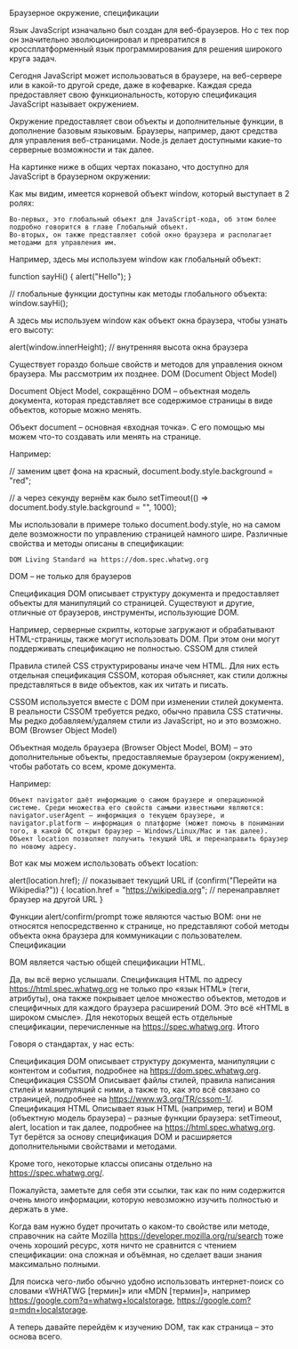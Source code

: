 Браузерное окружение, спецификации

Язык JavaScript изначально был создан для веб-браузеров. Но с тех пор он значительно эволюционировал и превратился в кроссплатформенный язык программирования для решения широкого круга задач.

Сегодня JavaScript может использоваться в браузере, на веб-сервере или в какой-то другой среде, даже в кофеварке. Каждая среда предоставляет свою функциональность, которую спецификация JavaScript называет окружением.

Окружение предоставляет свои объекты и дополнительные функции, в дополнение базовым языковым. Браузеры, например, дают средства для управления веб-страницами. Node.js делает доступными какие-то серверные возможности и так далее.

На картинке ниже в общих чертах показано, что доступно для JavaScript в браузерном окружении:

Как мы видим, имеется корневой объект window, который выступает в 2 ролях:

    Во-первых, это глобальный объект для JavaScript-кода, об этом более подробно говорится в главе Глобальный объект.
    Во-вторых, он также представляет собой окно браузера и располагает методами для управления им.

Например, здесь мы используем window как глобальный объект:

function sayHi() {
  alert("Hello");
}

// глобальные функции доступны как методы глобального объекта:
window.sayHi();

А здесь мы используем window как объект окна браузера, чтобы узнать его высоту:

alert(window.innerHeight); // внутренняя высота окна браузера

Существует гораздо больше свойств и методов для управления окном браузера. Мы рассмотрим их позднее.
DOM (Document Object Model)

Document Object Model, сокращённо DOM – объектная модель документа, которая представляет все содержимое страницы в виде объектов, которые можно менять.

Объект document – основная «входная точка». С его помощью мы можем что-то создавать или менять на странице.

Например:

// заменим цвет фона на красный,
document.body.style.background = "red";

// а через секунду вернём как было
setTimeout(() => document.body.style.background = "", 1000);

Мы использовали в примере только document.body.style, но на самом деле возможности по управлению страницей намного шире. Различные свойства и методы описаны в спецификации:

    DOM Living Standard на https://dom.spec.whatwg.org

DOM – не только для браузеров

Спецификация DOM описывает структуру документа и предоставляет объекты для манипуляций со страницей. Существуют и другие, отличные от браузеров, инструменты, использующие DOM.

Например, серверные скрипты, которые загружают и обрабатывают HTML-страницы, также могут использовать DOM. При этом они могут поддерживать спецификацию не полностью.
CSSOM для стилей

Правила стилей CSS структурированы иначе чем HTML. Для них есть отдельная спецификация CSSOM, которая объясняет, как стили должны представляться в виде объектов, как их читать и писать.

CSSOM используется вместе с DOM при изменении стилей документа. В реальности CSSOM требуется редко, обычно правила CSS статичны. Мы редко добавляем/удаляем стили из JavaScript, но и это возможно.
BOM (Browser Object Model)

Объектная модель браузера (Browser Object Model, BOM) – это дополнительные объекты, предоставляемые браузером (окружением), чтобы работать со всем, кроме документа.

Например:

    Объект navigator даёт информацию о самом браузере и операционной системе. Среди множества его свойств самыми известными являются: navigator.userAgent – информация о текущем браузере, и navigator.platform – информация о платформе (может помочь в понимании того, в какой ОС открыт браузер – Windows/Linux/Mac и так далее).
    Объект location позволяет получить текущий URL и перенаправить браузер по новому адресу.

Вот как мы можем использовать объект location:

alert(location.href); // показывает текущий URL
if (confirm("Перейти на Wikipedia?")) {
  location.href = "https://wikipedia.org"; // перенаправляет браузер на другой URL
}

Функции alert/confirm/prompt тоже являются частью BOM: они не относятся непосредственно к странице, но представляют собой методы объекта окна браузера для коммуникации с пользователем.
Спецификации

BOM является частью общей спецификации HTML.

Да, вы всё верно услышали. Спецификация HTML по адресу https://html.spec.whatwg.org не только про «язык HTML» (теги, атрибуты), она также покрывает целое множество объектов, методов и специфичных для каждого браузера расширений DOM. Это всё «HTML в широком смысле». Для некоторых вещей есть отдельные спецификации, перечисленные на https://spec.whatwg.org.
Итого

Говоря о стандартах, у нас есть:

Спецификация DOM
    описывает структуру документа, манипуляции с контентом и события, подробнее на https://dom.spec.whatwg.org.
Спецификация CSSOM
    Описывает файлы стилей, правила написания стилей и манипуляций с ними, а также то, как это всё связано со страницей, подробнее на https://www.w3.org/TR/cssom-1/.
Спецификация HTML
    Описывает язык HTML (например, теги) и BOM (объектную модель браузера) – разные функции браузера: setTimeout, alert, location и так далее, подробнее на https://html.spec.whatwg.org. Тут берётся за основу спецификация DOM и расширяется дополнительными свойствами и методами.

Кроме того, некоторые классы описаны отдельно на https://spec.whatwg.org/.

Пожалуйста, заметьте для себя эти ссылки, так как по ним содержится очень много информации, которую невозможно изучить полностью и держать в уме.

Когда вам нужно будет прочитать о каком-то свойстве или методе, справочник на сайте Mozilla https://developer.mozilla.org/ru/search тоже очень хороший ресурс, хотя ничто не сравнится с чтением спецификации: она сложная и объёмная, но сделает ваши знания максимально полными.

Для поиска чего-либо обычно удобно использовать интернет-поиск со словами «WHATWG [термин]» или «MDN [термин]», например https://google.com?q=whatwg+localstorage, https://google.com?q=mdn+localstorage.

А теперь давайте перейдём к изучению DOM, так как страница – это основа всего.